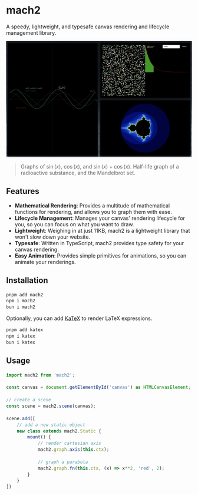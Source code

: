 # mach2

A speedy, lightweight, and typesafe canvas rendering and lifecycle management library.

![Three windows are open in a grid layout. The leftmost window shows the graphs of three trigonometric functions, the top right window shows a half-life graph modelling the decay of atoms, and the lower right window shows a rendering of the Mandelbrot set.](./assets//demo.png)

> Graphs of $\sin(x)$, $\cos(x)$, and $\sin(x)+\cos(x)$.
> Half-life graph of a radioactive substance, and the Mandelbrot set.

## Features

- **Mathematical Rendering**: Provides a multitude of mathematical functions for rendering, and allows you to graph them with ease.
- **Lifecycle Management**: Manages your canvas' rendering lifecycle for you, so you can focus on what you want to draw.
- **Lightweight**: Weighing in at just 11KB, mach2 is a lightweight library that won't slow down your website.
- **Typesafe**: Written in TypeScript, mach2 provides type safety for your canvas rendering.
- **Easy Animation**: Provides simple primitives for animations, so you can animate your renderings.

## Installation

```bash
pnpm add mach2
npm i mach2
bun i mach2
```

Optionally, you can add [KaTeX](https://katex.org/) to render LaTeX expressions.

```bash
pnpm add katex
npm i katex
bun i katex
```

## Usage

```typescript
import mach2 from 'mach2';

const canvas = document.getElementById('canvas') as HTMLCanvasElement;

// create a scene
const scene = mach2.scene(canvas);

scene.add([
    // add a new static object
    new class extends mach2.Static {
        mount() {
            // render cartesian axis
            mach2.graph.axis(this.ctx);

            // graph a parabola
            mach2.graph.fn(this.ctx, (x) => x**2, 'red', 2);
        }
    }
])
```
